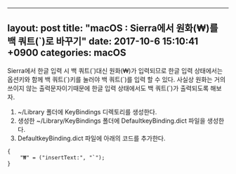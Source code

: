  ---
layout: post
title:  "macOS : Sierra에서 원화(₩)를 백 쿼트(`)로 바꾸기"
date:   2017-10-6 15:10:41 +0900
categories: macOS
---

Sierra에서 한글 입력 시 백 쿼트(\`)대신 원화(₩)가 입력되므로 한글 입력 상태에서는 옵션키와 함께 백 쿼트(\`)키를 눌러야 백 쿼트(\`)를 입력 할 수 있다. 사실상 원화는 거의 쓰이지 않는 출력문자이기때문에 한글 입력 상태에서도 백 쿼트(\`)가 출력되도록 해보자.

1. ~/Library 폴더에 KeyBindings 디렉토리를 생성한다.
2. 생성한 ~/Library/KeyBindings 폴더에 DefaultkeyBinding.dict 파일을 생성한다.
3. DefaultkeyBinding.dict 파일에 아래의 코드를 추가한다.

```
{
    "₩" = ("insertText:", "`");
}
```